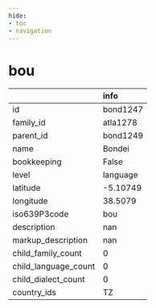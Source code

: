 ```yaml
---
hide:
- toc
- navigation
---
```

# bou
|                      | info     |
|:---------------------|:---------|
| id                   | bond1247 |
| family_id            | atla1278 |
| parent_id            | bond1249 |
| name                 | Bondei   |
| bookkeeping          | False    |
| level                | language |
| latitude             | -5.10749 |
| longitude            | 38.5079  |
| iso639P3code         | bou      |
| description          | nan      |
| markup_description   | nan      |
| child_family_count   | 0        |
| child_language_count | 0        |
| child_dialect_count  | 0        |
| country_ids          | TZ       |
